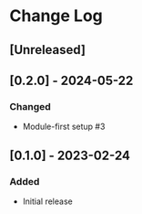 # Change Log

## [Unreleased]

## [0.2.0] - 2024-05-22

### Changed

- Module-first setup #3

## [0.1.0] - 2023-02-24

### Added

- Initial release
